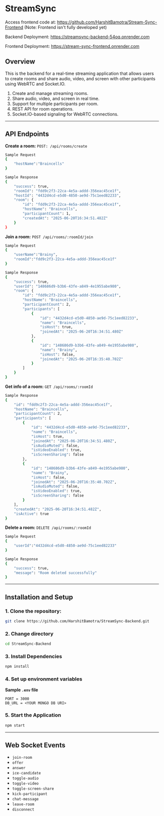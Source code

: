 # StreamSync

Access frontend code at: https://github.com/HarshitBamotra/Stream-Sync-Frontend (Note: Frontend isn't fully developed yet)

Backend Deployment: https://streamsync-backend-54oq.onrender.com

Frontend Deployment: https://stream-sync-frontend.onrender.com

## Overview

This is the backend for a real-time streaming application that allows users to create rooms and share audio, video, and screen with other participants using WebRTC and Socket.IO.

1. Create and manage streaming rooms.
2. Share audio, video, and screen in real time.
3. Support for multiple participants per room.
4. REST API for room operations.
5. Socket.IO-based signaling for WebRTC connections.
---

## API Endpoints

**Create a room:** `POST: /api/rooms/create`
```bash
Sample Request
{
    "hostName":"Braincells"
}

Sample Response
{
    "success": true,
    "roomId": "fdd9c2f3-22ca-4e5a-addd-356eac45ce1f",
    "hostId": "4432d4cd-e5d0-4850-ae9d-75c1eed82233",
    "room": {
        "id": "fdd9c2f3-22ca-4e5a-addd-356eac45ce1f",
        "hostName": "Braincells",
        "participantCount": 1,
        "createdAt": "2025-06-20T16:34:51.482Z"
    }
}
```

**Join a room:** `POST /api/rooms/:roomId/join`
```bash
Sample Request
{
    "userName":"Brainy",
    "roomId":"fdd9c2f3-22ca-4e5a-addd-356eac45ce1f"
}

Sample Response
{
    "success": true,
    "userId": "148686d9-b3b6-43fe-a849-4e1955abe980",
    "room": {
        "id": "fdd9c2f3-22ca-4e5a-addd-356eac45ce1f",
        "hostName": "Braincells",
        "participantCount": 2,
        "participants": [
            {
                "id": "4432d4cd-e5d0-4850-ae9d-75c1eed82233",
                "name": "Braincells",
                "isHost": true,
                "joinedAt": "2025-06-20T16:34:51.480Z"
            },
            {
                "id": "148686d9-b3b6-43fe-a849-4e1955abe980",
                "name": "Brainy",
                "isHost": false,
                "joinedAt": "2025-06-20T16:35:40.702Z"
            }
        ]
    }
}
```


**Get info of a room:** `GET /api/rooms/:roomId`
```bash
Sample Response
{
    "id": "fdd9c2f3-22ca-4e5a-addd-356eac45ce1f",
    "hostName": "Braincells",
    "participantCount": 2,
    "participants": [
        {
            "id": "4432d4cd-e5d0-4850-ae9d-75c1eed82233",
            "name": "Braincells",
            "isHost": true,
            "joinedAt": "2025-06-20T16:34:51.480Z",
            "isAudioMuted": false,
            "isVideoEnabled": true,
            "isScreenSharing": false
        },
        {
            "id": "148686d9-b3b6-43fe-a849-4e1955abe980",
            "name": "Brainy",
            "isHost": false,
            "joinedAt": "2025-06-20T16:35:40.702Z",
            "isAudioMuted": false,
            "isVideoEnabled": true,
            "isScreenSharing": false
        }
    ],
    "createdAt": "2025-06-20T16:34:51.482Z",
    "isActive": true
}
```
**Delete a room:** `DELETE /api/rooms/:roomId`
```bash
Sample Request
{
    "userId":"4432d4cd-e5d0-4850-ae9d-75c1eed82233"
}

Sample Response
{
    "success": true,
    "message": "Room deleted successfully"
}
```
---
## Installation and Setup

### 1. Clone the repository:
```bash
git clone https://github.com/HarshitBamotra/StreamSync-Backend.git
```
### 2. Change directory
```bash
cd StreamSync-Backend
```
### 3. Install Dependencies
```bash
npm install
```

### 4. Set up environment variables

**Sample `.env` file**
```env
PORT = 3000
DB_URL = <YOUR MONGO DB URI>
```

### 5. Start the Application

```bash
npm start
```
---
## Web Socket Events
- `join-room`
- `offer`
- `answer`
- `ice-candidate`
- `toggle-audio`
- `toggle-video`
- `toggle-screen-share`
- `kick-participant`
- `chat-message`
- `leave-room`
- `disconnect`
